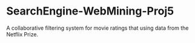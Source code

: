 SearchEngine-WebMining-Proj5
============================

A collaborative filtering system for movie ratings that using data from the Netflix Prize.
